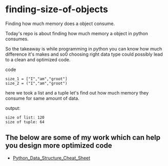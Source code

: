 # finding-size-of-objects
Finding how much memory does a object consume.

Today's repo is about finding how much memory a object in python consumes.

So the takeaway is while programming in python you can know how much difference it's makes and so0 choosing right data type could possibly lead to a clean and optimized code.

code

    size_1 = ["I","am","groot"]
    size_2 = ("I","am","groot")

here we took a list and a tuple let's find out how much memory they consume for same amount of data.

output:

    size of list: 120
    size of tuple: 64

## The below are some of my work which can help you design more optimized code

* [Python_Data_Structure_Cheat_Sheet](https://github.com/BhargavKadali39/Python_Data_Structure_Cheat_Sheet)

